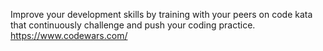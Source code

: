Improve your development skills by training with your peers on code kata that continuously challenge and push your coding practice.
https://www.codewars.com/

